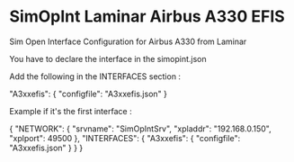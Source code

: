 # SimOpInt Laminar Airbus A330 EFIS
Sim Open Interface Configuration for Airbus A330 from Laminar

You have to declare the interface in the simopint.json

Add the following in the INTERFACES section :

"A3xxefis": {
      "configfile": "A3xxefis.json"
    }

Example if it's the first interface :

{
  "NETWORK": {
    "srvname": "SimOpIntSrv",
    "xpladdr": "192.168.0.150",
    "xplport": 49500
  },
  "INTERFACES": {
    "A3xxefis": {
      "configfile": "A3xxefis.json"
    }
  }
}

